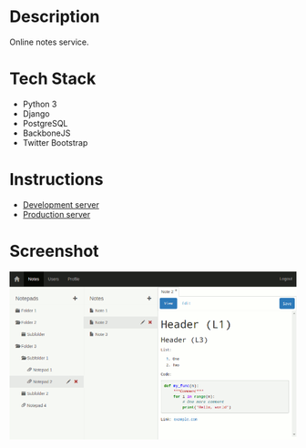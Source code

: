 # Description

Online notes service.

# Tech Stack

* Python 3
* Django
* PostgreSQL
* BackboneJS
* Twitter Bootstrap

# Instructions

* [Development server](/docs/dev.md)
* [Production server](/docs/prod.md)

# Screenshot

![Screenshot](/docs/screenshot.png)
